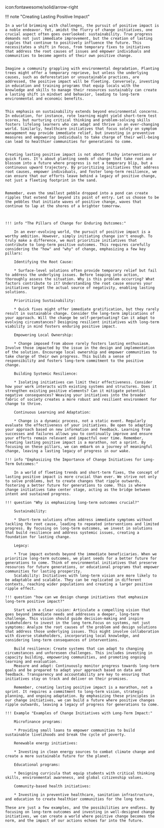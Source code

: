 icon:fontawesome/solid/arrow-right

!!! note "Creating Lasting Positive Impact"

    
    In a world brimming with challenges, the pursuit of positive impact is a noble endeavor. Yet, amidst the flurry of change initiatives, one crucial aspect often goes overlooked: sustainability. True progress demands not just immediate improvement, but the creation of lasting ripples that continue to positively influence the future. This necessitates a shift in focus, from temporary fixes to initiatives that address the root causes of issues and empower individuals and communities to become agents of their own positive change.


    Imagine a community grappling with environmental degradation. Planting trees might offer a temporary reprieve, but unless the underlying causes, such as deforestation or unsustainable practices, are addressed, the positive impact will be fleeting. Conversely, investing in education and training programs that equip locals with the knowledge and skills to manage their resources sustainably can create a lasting shift in mindset and behavior, leading to long-term environmental and economic benefits.


    This emphasis on sustainability extends beyond environmental concerns. In education, for instance, rote learning might yield short-term test scores, but nurturing critical thinking and problem-solving skills fosters lifelong learners who can adapt and thrive in an ever-changing world. Similarly, healthcare initiatives that focus solely on symptom management may provide immediate relief, but investing in preventive measures and empowering individuals to take charge of their well-being can lead to healthier communities for generations to come.


    Creating lasting positive impact is not about flashy interventions or quick fixes. It's about planting seeds of change that take root and blossom into a future where progress is not a temporary blip, but a continuous upward trajectory. By prioritizing initiatives that address root causes, empower individuals, and foster long-term resilience, we can ensure that our efforts leave behind a legacy of positive change, not just a fleeting footprint in the sand.


    Remember, even the smallest pebble dropped into a pond can create ripples that extend far beyond its point of entry. Let us choose to be the pebbles that initiate waves of positive change, waves that continue to lap at the shores of a brighter tomorrow.



    !!! info "The Pillars of Change for Enduring Outcomes:"

        In an ever-evolving world, the pursuit of positive impact is a worthy ambition. However, simply initiating change isn't enough. To truly make a difference, we must prioritize initiatives that contribute to long-term positive outcomes. This requires carefully considering the "how" and "why" of change, emphasizing a few key pillars:

        Identifying the Root Cause:

        * Surface-level solutions often provide temporary relief but fail to address the underlying issues. Before leaping into action, thoroughly assess the situation. Why is this problem occurring? What factors contribute to it? Understanding the root cause ensures your initiatives target the actual source of negativity, enabling lasting solutions.

        Prioritizing Sustainability:

        * Quick fixes might offer immediate gratification, but they rarely result in sustainable change. Consider the long-term implications of your approach. Will the change be self-perpetuating? Can it adapt to evolving circumstances? Designing resilient initiatives with long-term viability in mind fosters enduring positive impact.

        Empowering Local Ownership:

        * Change imposed from above rarely fosters lasting enthusiasm. Involve those impacted by the issue in the design and implementation of the solution. Encourage local ownership and empower communities to take charge of their own progress. This builds a sense of responsibility and fosters long-term commitment to the positive change.

        Building Systemic Resilience:

        * Isolating initiatives can limit their effectiveness. Consider how your work interacts with existing systems and structures. Does it strengthen existing positive elements? Can it mitigate potential negative consequences? Weaving your initiatives into the broader fabric of society creates a more robust and resilient environment for change to thrive.

        Continuous Learning and Adaptation:

        * Change is a dynamic process, not a static event. Regularly evaluate the effectiveness of your initiatives. Be open to adapting your approach based on new information and feedback. Learning from successes and failures allows you to continually improve and ensure your efforts remain relevant and impactful over time. Remember, creating lasting positive impact is a marathon, not a sprint. By focusing on these pillars, we can embark on a journey of meaningful change, leaving a lasting legacy of progress in our wake.

    !!! info "Emphasizing the Importance of Change Initiatives for Long-Term Outcomes:"

        In a world of fleeting trends and short-term fixes, the concept of lasting positive impact is more crucial than ever. We strive not only to solve problems, but to create changes that ripple outwards, fostering a better future for generations to come. This is where change initiatives take center stage, acting as the bridge between intent and sustained progress.

    !!! question "Why is emphasizing long-term outcomes crucial?"

        Sustainability: 

        * Short-term solutions often address immediate symptoms without tackling the root cause, leading to repeated interventions and limited progress. By focusing on long-term outcomes, we invest in solutions that build resilience and address systemic issues, creating a foundation for lasting change.

        Legacy: 

        * True impact extends beyond the immediate beneficiaries. When we prioritize long-term outcomes, we plant seeds for a better future for generations to come. Think of environmental initiatives that preserve resources for future generations, or educational programs that empower communities for lasting prosperity.
        Scalability: Initiatives with long-term vision are more likely to be adaptable and scalable. They can be replicated in different contexts, reaching wider populations and creating a larger positive ripple effect.

    !!! question "how can we design change initiatives that emphasize long-term positive impact?"

        Start with a clear vision: Articulate a compelling vision that goes beyond immediate needs and addresses a deeper, long-term challenge. This vision should guide decision-making and inspire stakeholders to invest in the long term.Focus on systems, not just symptoms: Analyze the root causes of the problem and design solutions that address those underlying issues. This might involve collaboration with diverse stakeholders, incorporating local knowledge, and considering long-term consequences of interventions.

        Build resilience: Create systems that can adapt to changing circumstances and unforeseen challenges. This includes investing in capacity building, empowering communities, and promoting ongoing learning and evaluation.
        Measure and adapt: Continuously monitor progress towards long-term goals and be prepared to adapt your approach based on data and feedback. Transparency and accountability are key to ensuring that initiatives stay on track and deliver on their promises.

        Remember, creating lasting positive impact is a marathon, not a sprint. It requires a commitment to long-term vision, strategic planning, and ongoing adaptation. By emphasizing these principles in our change initiatives, we can build a future where positive changes ripple outwards, leaving a legacy of progress for generations to come.

    !!! Example "Examples of Change Initiatives with Long-Term Impact:"

        Microfinance programs:

        * Providing small loans to empower communities to build sustainable livelihoods and break the cycle of poverty.

        Renewable energy initiatives: 

        * Investing in clean energy sources to combat climate change and create a more sustainable future for the planet.

        Educational programs: 

        * Designing curricula that equip students with critical thinking skills, environmental awareness, and global citizenship values.

        Community-based health initiatives: 

        * Investing in preventive healthcare, sanitation infrastructure, and education to create healthier communities for the long term.

    These are just a few examples, and the possibilities are endless. By focusing on long-term outcomes and investing in well-designed change initiatives, we can create a world where positive change becomes the norm, and the impact of our actions echoes far into the future.
